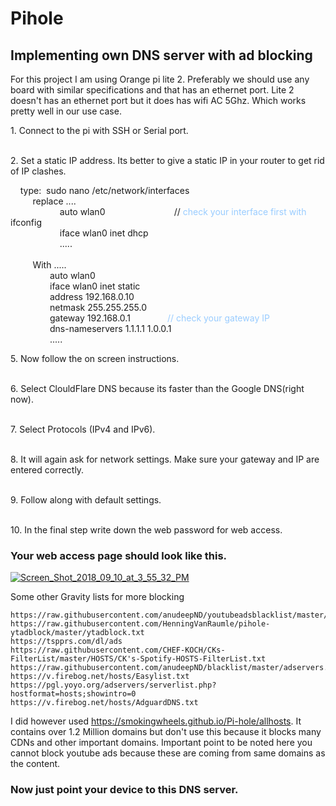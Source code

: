 # Pihole
## Implementing own DNS server with ad blocking 


For this project I am using Orange pi lite 2. Preferably we should use any board with similar specifications and that has an ethernet port.
Lite 2 doesn't has an ethernet port but it does has wifi AC 5Ghz. Which works pretty well in our use case. 

<p>1. Connect to the pi with SSH or Serial port.</p>
<p><br />2. Set a static IP address. Its better to give a static IP in your router to get rid of IP clashes.</p>
  
 <div>&nbsp; &nbsp; type: &nbsp;sudo nano /etc/network/interfaces</div>
<div>&nbsp; &nbsp; &nbsp; &nbsp; &nbsp;replace ....</div>
<div>&nbsp; &nbsp; &nbsp; &nbsp; &nbsp; &nbsp; &nbsp; &nbsp; &nbsp; &nbsp; auto wlan0 &nbsp; &nbsp; &nbsp; &nbsp; &nbsp; &nbsp; &nbsp; &nbsp; &nbsp; &nbsp; &nbsp; &nbsp; &nbsp; &nbsp;// <span style="color: #99ccff;">check your interface first with </span>ifconfig</div>
<div>&nbsp; &nbsp; &nbsp; &nbsp; &nbsp; &nbsp; &nbsp; &nbsp; &nbsp; &nbsp;&nbsp;iface wlan0 inet dhcp</div>
<div>&nbsp; &nbsp; &nbsp; &nbsp; &nbsp; &nbsp; &nbsp; &nbsp; &nbsp; &nbsp; .....</div>
<div>&nbsp;</div>
<div>&nbsp; &nbsp; &nbsp; &nbsp; &nbsp;With .....</div>
<div>&nbsp; &nbsp; &nbsp; &nbsp; &nbsp; &nbsp; &nbsp; &nbsp; auto wlan0</div>
<div>&nbsp; &nbsp; &nbsp; &nbsp; &nbsp; &nbsp; &nbsp; &nbsp; iface wlan0 inet static</div>
<div>&nbsp; &nbsp; &nbsp; &nbsp; &nbsp; &nbsp; &nbsp; &nbsp; address 192.168.0.10</div>
<div>&nbsp; &nbsp; &nbsp; &nbsp; &nbsp; &nbsp; &nbsp; &nbsp; netmask 255.255.255.0</div>
<div>&nbsp; &nbsp; &nbsp; &nbsp; &nbsp; &nbsp; &nbsp; &nbsp; gateway 192.168.0.1 &nbsp; &nbsp; &nbsp; &nbsp; &nbsp; &nbsp; &nbsp; <span style="color: #99ccff;">// check your gateway IP</span></div>
<div>&nbsp; &nbsp; &nbsp; &nbsp; &nbsp; &nbsp; &nbsp; &nbsp; dns-nameservers 1.1.1.1 1.0.0.1</div>
<div>&nbsp; &nbsp; &nbsp; &nbsp; &nbsp; &nbsp; &nbsp; &nbsp; .....</div>
       
<p>5. Now follow the on screen instructions.</p>
<p><br />6. Select ClouldFlare DNS because its faster than the Google DNS(right now).</p>
<p><br />7. Select Protocols (IPv4 and IPv6).</p>
<p><br />8. It will again ask for network settings. Make sure your gateway and IP are entered correctly.</p>
<p><br />9. Follow along with default settings.</p>
<p><br />10. In the final step write down the web password for web access.</p>

### Your web access page should look like this.



<a href="https://ibb.co/jj8xUp"><img src="https://preview.ibb.co/iagHUp/Screen_Shot_2018_09_10_at_3_55_32_PM.png" alt="Screen_Shot_2018_09_10_at_3_55_32_PM" border="0"></a>





Some other Gravity lists for more blocking 

	https://raw.githubusercontent.com/anudeepND/youtubeadsblacklist/master/hosts.txt	
	https://raw.githubusercontent.com/HenningVanRaumle/pihole-ytadblock/master/ytadblock.txt	
	https://tspprs.com/dl/ads	
	https://raw.githubusercontent.com/CHEF-KOCH/CKs-FilterList/master/HOSTS/CK's-Spotify-HOSTS-FilterList.txt	
	https://raw.githubusercontent.com/anudeepND/blacklist/master/adservers.txt	
	https://v.firebog.net/hosts/Easylist.txt	
	https://pgl.yoyo.org/adservers/serverlist.php?hostformat=hosts;showintro=0	
	https://v.firebog.net/hosts/AdguardDNS.txt
  
  
  
I did however used https://smokingwheels.github.io/Pi-hole/allhosts. It contains over 1.2 Million domains but don't use this because it blocks many CDNs and other important domains. Important point to be noted here you cannot block youtube ads because these are coming from same domains as the content.

### Now just point your device to this DNS server.
  

